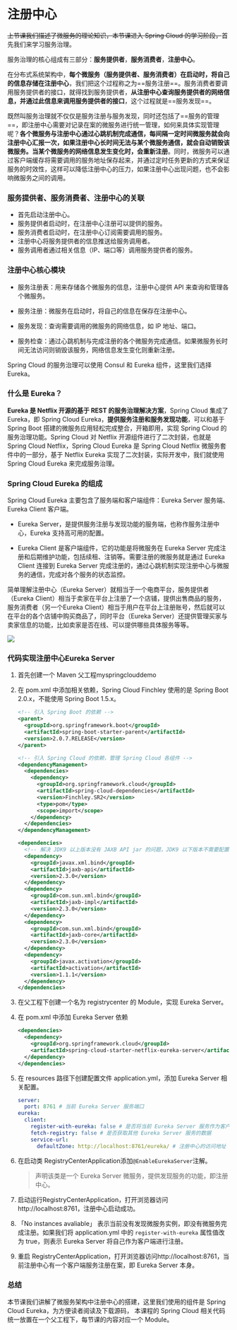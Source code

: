 # 注册中心

~~上节课我们描述了微服务的理论知识，本节课进入 Spring Cloud 的学习阶段，~~首先我们来学习服务治理。

服务治理的核心组成有三部分：**服务提供者**，**服务消费者**，**注册中心**。

在分布式系统架构中，**每个微服务（服务提供者、服务消费者）在启动时，将自己的信息存储在注册中心**，我们把这个过程称之为==服务注册==。服务消费者要调用服务提供者的接口，就得找到服务提供者，**从注册中心查询服务提供者的网络信息，并通过此信息来调用服务提供者的接口**，这个过程就是==服务发现==。

既然叫服务治理就不仅仅是服务注册与服务发现，同时还包括了==服务的管理==，即注册中心需要对记录在案的微服务进行统一管理，如何来具体实现管理呢？**各个微服务与注册中心通过心跳机制完成通信，每间隔一定时间微服务就会向注册中心汇报一次，如果注册中心长时间无法与某个微服务通信，就会自动销毁该微服务。当某个微服务的网络信息发生变化时，会重新注册**。同时，微服务可以通过客户端缓存将需要调用的服务地址保存起来，并通过定时任务更新的方式来保证服务的时效性，这样可以降低注册中心的压力，如果注册中心出现问题，也不会影响微服务之间的调用。

### 服务提供者、服务消费者、注册中心的关联

- 首先启动注册中心。
- 服务提供者启动时，在注册中心注册可以提供的服务。
- 服务消费者启动时，在注册中心订阅需要调用的服务。
- 注册中心将服务提供者的信息推送给服务调用者。
- 服务调用者通过相关信息（IP、端口等）调用服务提供者的服务。

### 注册中心核心模块

- 服务注册表：用来存储各个微服务的信息，注册中心提供 API 来查询和管理各个微服务。

- 服务注册：微服务在启动时，将自己的信息在保存在注册中心。

- 服务发现：查询需要调用的微服务的网络信息，如 IP 地址、端口。

- 服务检查：通过心跳机制与完成注册的各个微服务完成通信。如果微服务长时间无法访问则销毁该服务，网络信息发生变化则重新注册。

Spring Cloud 的服务治理可以使用 Consul 和 Eureka 组件，这里我们选择 Eureka。

### 什么是 Eureka？
**Eureka 是 Netflix 开源的基于 REST 的服务治理解决方案**，Spring Cloud 集成了 Eureka，即 Spring Cloud Eureka，**提供服务注册和服务发现功能**，可以和基于 Spring Boot 搭建的微服务应用轻松完成整合，开箱即用，实现 Spring Cloud 的服务治理功能。Spring Cloud 对 Netflix 开源组件进行了二次封装，也就是 Spring Cloud Netflix，Spring Cloud Eureka 是 Spring Cloud Netflix 微服务套件中的一部分，基于 Netflix Eureka 实现了二次封装，实际开发中，我们就使用 Spring Cloud Eureka 来完成服务治理。

### Spring Cloud Eureka 的组成
Spring Cloud Eureka 主要包含了服务端和客户端组件：Eureka Server 服务端、Eureka Client 客户端。

- Eureka Server，是提供服务注册与发现功能的服务端，也称作服务注册中心，Eureka 支持高可用的配置。

- Eureka Client 是客户端组件，它的功能是将微服务在 Eureka Server 完成注册和后期维护功能，包括续租、注销等。需要注册的微服务就是通过 Eureka Client 连接到 Eureka Server 完成注册的，通过心跳机制实现注册中心与微服务的通信，完成对各个服务的状态监控。

简单理解注册中心（Eureka Server）就相当于一个电商平台，服务提供者（Eureka Client）相当于卖家在平台上注册了一个店铺，提供出售商品的服务，服务消费者（另一个Eureka Client）相当于用户在平台上注册账号，然后就可以在平台的各个店铺中购买商品了，同时平台（Eureka Server）还提供管理买家与卖家信息的功能，比如卖家是否在线、可以提供哪些具体服务等等。

![](https://tva1.sinaimg.cn/large/007S8ZIlgy1ggkpcvo14qj316w0oan23.jpg)

### 代码实现注册中心Eureka Server

1. 首先创建一个 Maven 父工程myspringclouddemo

2. 在 pom.xml 中添加相关依赖，Spring Cloud Finchley 使用的是 Spring Boot 2.0.x，不能使用 Spring Boot 1.5.x。

   ```xml
   <!-- 引入 Spring Boot 的依赖 -->
   <parent>
     <groupId>org.springframework.boot</groupId>
     <artifactId>spring-boot-starter-parent</artifactId>
     <version>2.0.7.RELEASE</version>
   </parent>
   
   <!-- 引入 Spring Cloud 的依赖，管理 Spring Cloud 各组件 -->
   <dependencyManagement>
     <dependencies>
       <dependency>
         <groupId>org.springframework.cloud</groupId>
         <artifactId>spring-cloud-dependencies</artifactId>
         <version>Finchley.SR2</version>
         <type>pom</type>
         <scope>import</scope>
       </dependency>
     </dependencies>
   </dependencyManagement>
   
   <dependencies>
     <!-- 解决 JDK9 以上版本没有 JAXB API jar 的问题，JDK9 以下版本不需要配置 -->
     <dependency>
       <groupId>javax.xml.bind</groupId>
       <artifactId>jaxb-api</artifactId>
       <version>2.3.0</version>
     </dependency>
     <dependency>
       <groupId>com.sun.xml.bind</groupId>
       <artifactId>jaxb-impl</artifactId>
       <version>2.3.0</version>
     </dependency>
     <dependency>
       <groupId>com.sun.xml.bind</groupId>
       <artifactId>jaxb-core</artifactId>
       <version>2.3.0</version>
     </dependency>
     <dependency>
       <groupId>javax.activation</groupId>
       <artifactId>activation</artifactId>
       <version>1.1.1</version>
     </dependency>
   </dependencies>
   ```
   
3. 在父工程下创建一个名为 registrycenter 的 Module，实现 Eureka Server。

4. 在 pom.xml 中添加 Eureka Server 依赖

   ```xml
   <dependencies>
     <dependency>
       <groupId>org.springframework.cloud</groupId>
       <artifactId>spring-cloud-starter-netflix-eureka-server</artifactId>
     </dependency>
   </dependencies>
   ```

5. 在 resources 路径下创建配置文件 application.yml，添加 Eureka Server 相关配置。

   ```yaml
   server:
     port: 8761 # 当前 Eureka Server 服务端口
   eureka:
     client:
       register-with-eureka: false # 是否将当前 Eureka Server 服务作为客户端进行注册
       fetch-registry: false # 是否获取其他 Eureka Server 服务的数据
       service-url:
         defaultZone: http://localhost:8761/eureka/ # 注册中心的访问地址
   ```

6. 在启动类 RegistryCenterApplication添加`@EnableEurekaServer`注解。

   > 声明该类是一个 Eureka Server 微服务，提供发现服务的功能，即注册中心。

7. 启动运行RegistryCenterApplication，打开浏览器访问http://localhost:8761，注册中心启动成功。

8. 「No instances avaliable」 表示当前没有发现微服务实例，即没有微服务完成注册。如果我们将 application.yml 中的 `register-with-eureka` 属性值改为 true，则表示 Eureka Server 将自己作为客户端进行注册。

9. 重启 RegistryCenterApplication，打开浏览器访问http://localhost:8761，当前注册中心有一个客户端服务注册在案，即 Eureka Server 本身。

### 总结
本节课我们讲解了微服务架构中注册中心的搭建，这里我们使用的组件是 Spring Cloud Eureka，为方便读者阅读及下载源码， 本课程的 Spring Cloud 相关代码统一放置在一个父工程下，每节课的内容对应一个 Module。

